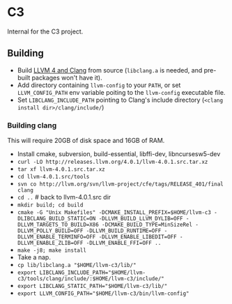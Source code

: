 # C3

Internal for the C3 project.

## Building

 * Build [LLVM 4 and Clang](http://releases.llvm.org/download.html) from source (`libclang.a` is needed, and pre-built packages won't have it).
 * Add directory containing `llvm-config` to your `PATH`, or set `LLVM_CONFIG_PATH` env variable poiting to the `llvm-config` executable file.
 * Set `LIBCLANG_INCLUDE_PATH` pointing to Clang's include directory (`<clang install dir>/clang/include/`)

### Building clang

This will require 20GB of disk space and 16GB of RAM.

 * Install cmake, subversion, build-essential, libffi-dev, libncursesw5-dev
 * `curl -LO http://releases.llvm.org/4.0.1/llvm-4.0.1.src.tar.xz`
 * `tar xf llvm-4.0.1.src.tar.xz`
 * `cd llvm-4.0.1.src/tools`
 * `svn co http://llvm.org/svn/llvm-project/cfe/tags/RELEASE_401/final clang`
 * `cd ..` # back to llvm-4.0.1.src dir
 * `mkdir build; cd build`
 * `cmake -G "Unix Makefiles" -DCMAKE_INSTALL_PREFIX=$HOME/llvm-c3 -DLIBCLANG_BUILD_STATIC=ON -DLLVM_BUILD_LLVM_DYLIB=OFF -DLLVM_TARGETS_TO_BUILD=X86 -DCMAKE_BUILD_TYPE=MinSizeRel -DLLVM_POLLY_BUILD=OFF -DLLVM_BUILD_RUNTIME=OFF -DLLVM_ENABLE_TERMINFO=OFF -DLLVM_ENABLE_LIBEDIT=OFF -DLLVM_ENABLE_ZLIB=OFF -DLLVM_ENABLE_FFI=OFF ..`
 * `make -j8; make install`
 * Take a nap.
 * `cp lib/libclang.a "$HOME/llvm-c3/lib/"`
 * `export LIBCLANG_INCLUDE_PATH="$HOME/llvm-c3/tools/clang/include/:$HOME/llvm-c3/include/"`
 * `export LIBCLANG_STATIC_PATH="$HOME/llvm-c3/lib/"`
 * `export LLVM_CONFIG_PATH="$HOME/llvm-c3/bin/llvm-config"`
